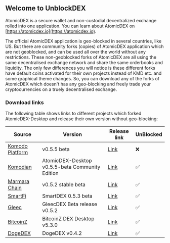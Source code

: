 ## Welcome to UnblockDEX

AtomicDEX is a secure wallet and non-custodial decentralized exchange rolled into one application. You can learn about AtomicDEX on [https://atomicdex.io](https://atomicdex.io).

The official AtomicDEX application is geo-blocked in several countries, like US. But there are community forks (copies) of AtomicDEX application which are not geoblocked, and can be used all over the world without any restrictions. These non-geoblocked forks of AtomicDEX are all using the same decentralised exchange network and share the same orderbooks and liquidity. The only few differences you will notice is these different forks have default coins activated for their own projects instead of KMD etc. and some graphical theme changes. So, you can download any of the forks of AtomicDEX which doesn't has any geo-blocking and freely trade your cryptocurrencies on a truely decentralised exchange.

### Download links

The following table shows links to different projects which forked AtomicDEX-Desktop and release their own version without geo-blocking:

| Source     | Version | Release link | UnBlocked |
| ----------- | ----------- | ----------- | ----------- |
| [Komodo Platform](https://komodoplatform.com/)      | v0.5.5 beta       | [Link](https://github.com/KomodoPlatform/atomicDEX-Desktop/releases)       | ❌       |
| [Komodian](https://komodian.org/) | AtomicDEX-Desktop v0.5.5-beta Community Edition | [Link](https://github.com/Komodian/atomicDEX-Desktop/releases) | ✅ |
| [Marmara Chain](https://marmara.io/)      | v0.5.2 stable beta       | [Link](https://github.com/marmarachain/atomicDEX-Desktop/releases)       | ✅       |
| [SmartFi](https://smartfi.com/)      | SmartDEX 0.5.3 beta       | [Link](https://github.com/pbcllc/SmartDEX-Desktop/releases)       | ✅       |
| [Gleec](https://gleec.com/)      | GleecDEX Beta release v0.5.2       | [Link](https://github.com/GLEECBTC/GleecDEX-Desktop/releases)       | ✅       |
| [BitcoinZ](https://btcz.rocks/)      | BitcoinZ DEX Desktop v5.3.0       | [Link](https://github.com/btcz/atomicDEX-Desktop/releases)       | ✅       |
| [DogeDEX](https://dogedex.xyz/)      | DogeDEX v0.4.2       | [Link](https://dogedex.xyz/)       | ✅       |


